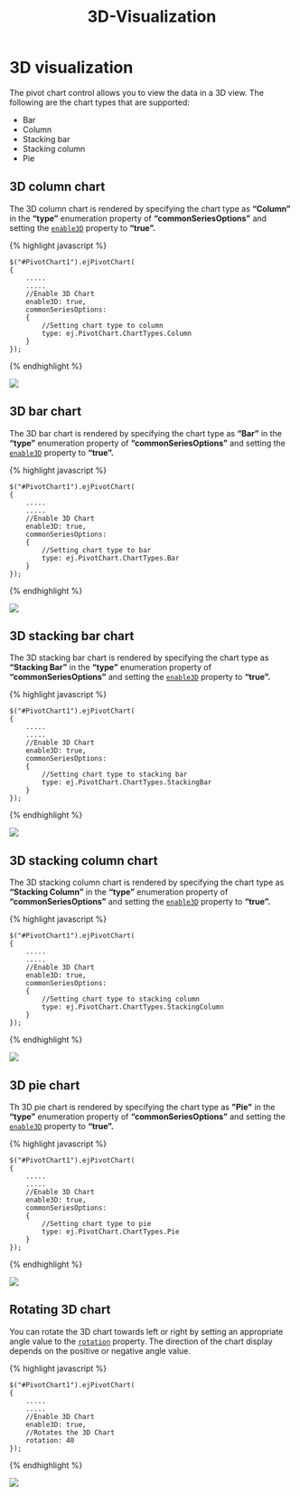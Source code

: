 ﻿---
layout: post
title: 3D-Visualization
description: 3d visualization
platform: js
control: PivotChart
documentation: ug
api: /api/js/ejpivotchart
---

# 3D visualization

The pivot chart control allows you to view the data in a 3D view. The following are the chart types that are supported:

* Bar
* Column
* Stacking bar
* Stacking column
* Pie

## 3D column chart

The 3D column chart is rendered by specifying the chart type as **“Column”** in the **“type”** enumeration property of **“commonSeriesOptions”** and setting the [`enable3D`](/api/js/ejchart#members:enable3d) property to **“true”.**

{% highlight javascript %}

    $("#PivotChart1").ejPivotChart(
    {
        .....
        .....
        //Enable 3D Chart
        enable3D: true,
        commonSeriesOptions:
        {
            //Setting chart type to column
            type: ej.PivotChart.ChartTypes.Column
        }
    });
{% endhighlight %}

![](3D-Visualization_images/3DColumnChart.png)

## 3D bar chart

The 3D bar chart is rendered by specifying the chart type as **“Bar”** in the **“type”** enumeration property of **“commonSeriesOptions”** and setting the  [`enable3D`](/api/js/ejchart#members:enable3d) property to **“true”.**

{% highlight javascript %}

    $("#PivotChart1").ejPivotChart(
    {
        .....
        .....
        //Enable 3D Chart
        enable3D: true,
        commonSeriesOptions:
        {
            //Setting chart type to bar
            type: ej.PivotChart.ChartTypes.Bar
        }
    });
{% endhighlight %}

![](3D-Visualization_images/3DBarChart.png)

## 3D stacking bar chart
The 3D stacking bar chart is rendered by specifying the chart type as **“Stacking Bar”** in the **“type”** enumeration property of **“commonSeriesOptions”** and setting the [`enable3D`](/api/js/ejchart#members:enable3d) property to **“true”.**

{% highlight javascript %}

    $("#PivotChart1").ejPivotChart(
    {
        .....
        .....
        //Enable 3D Chart
        enable3D: true,
        commonSeriesOptions:
        {
            //Setting chart type to stacking bar
            type: ej.PivotChart.ChartTypes.StackingBar
        }
    });
{% endhighlight %}

![](3D-Visualization_images/3DStackingBarChart.png)

## 3D stacking column chart
The 3D stacking column chart is rendered by specifying the chart type as **“Stacking Column”** in the **“type”** enumeration property of **“commonSeriesOptions”** and setting the [`enable3D`](/api/js/ejchart#members:enable3d) property to **“true”.**

{% highlight javascript %}

    $("#PivotChart1").ejPivotChart(
    {
        .....
        .....
        //Enable 3D Chart
        enable3D: true,
        commonSeriesOptions:
        {
            //Setting chart type to stacking column
            type: ej.PivotChart.ChartTypes.StackingColumn
        }
    });
{% endhighlight %}

![](3D-Visualization_images/3DStackingColumnChart.png)

## 3D pie chart
Th 3D pie chart is rendered by specifying the chart type as **"Pie"** in the **“type”** enumeration property of **“commonSeriesOptions”** and setting the [`enable3D`](/api/js/ejchart#members:enable3d) property to **“true”.**

{% highlight javascript %}

    $("#PivotChart1").ejPivotChart(
    {
        .....
        .....
        //Enable 3D Chart
        enable3D: true,
        commonSeriesOptions:
        {
            //Setting chart type to pie
            type: ej.PivotChart.ChartTypes.Pie
        }
    });
{% endhighlight %}   

![](3D-Visualization_images/3DPieChart.png)

## Rotating 3D chart
You can rotate the 3D chart towards left or right by setting an appropriate angle value to the [`rotation`](/api/js/ejchart#members:rotation) property. The direction of the chart display depends on the positive or negative angle value.

{% highlight javascript %}

    $("#PivotChart1").ejPivotChart(
    {
        .....
        .....
        //Enable 3D Chart
        enable3D: true,
        //Rotates the 3D Chart
        rotation: 40
    });

{% endhighlight %} 

![](3D-Visualization_images/Rotating3DChart.png)